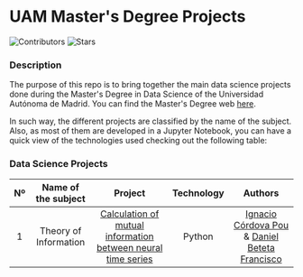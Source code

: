 # UAM Master's Degree Projects

![Contributors](https://img.shields.io/github/contributors/dbeteta-w/data_science_projects)
![Stars](https://img.shields.io/github/stars/dbeteta-w/data_science_projects) 

### Description

The purpose of this repo is to bring together the main data science projects done 
during the Master's Degree in Data Science of the Universidad Autónoma de Madrid.
You can find the Master's Degree web [here](https://uam.es/CentroEstudiosPosgrado/MU_Ciencia_Datos/1446801510863.htm?language=es_ES&nDept=8&pid=1446755975574&pidDept=1446755975831).

In such way, the different projects are classified by the name of the subject. 
Also, as most of them are developed in a Jupyter Notebook, you can have 
a quick view of the technologies used checking out the following table:

### Data Science Projects
| Nº  |  Name of the subject  |                                                                                         Project                                                                                         |                  Technology                   |                                                                                      Authors                                                                                       |
|:---:|:---------------------:|:---------------------------------------------------------------------------------------------------------------------------------------------------------------------------------------:|:---------------------------------------------:|:----------------------------------------------------------------------------------------------------------------------------------------------------------------------------------:|
|  1  | Theory of Information | [Calculation of mutual information between neural time series](https://github.com/dbeteta-w/linguistic_data_treatment/blob/main/processes/validators/has_a_properly_amount_of_words.py) |                    Python                     | [Ignacio Córdova Pou](https://www.linkedin.com/in/ignacio-c%C3%B3rdova-pou-797b0522b/) & [Daniel Beteta Francisco](https://www.linkedin.com/in/daniel-beteta-francisco-a2b254149/) |

